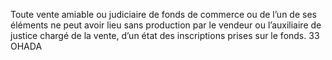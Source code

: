 Toute vente amiable ou judiciaire de fonds de commerce ou de l’un de ses éléments
ne peut avoir lieu sans production par le vendeur ou l’auxiliaire de justice chargé de la vente,
d’un état des inscriptions prises sur le fonds.
33
OHADA